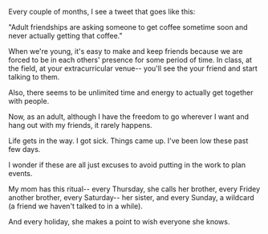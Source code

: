 Every couple of months, I see a tweet that goes like this:

"Adult friendships are asking someone to get coffee sometime soon and never actually getting that coffee."

When we're young, it's easy to make and keep friends because we are forced to be in each others' presence for some period of time. In class, at the field, at your extracurricular venue-- you'll see the your friend and start talking to them.

Also, there seems to be unlimited time and energy to actually get together with people. 

Now, as an adult, although I have the freedom to go wherever I want and hang out with my friends, it rarely happens.

Life gets in the way. I got sick. Things came up. I've been low these past few days.

I wonder if these are all just excuses to avoid putting in the work to plan events.

My mom has this ritual-- every Thursday, she calls her brother, every Fridey another brother, every Saturday-- her sister, and every Sunday, a wildcard (a friend we haven't talked to in a while).

And every holiday, she makes a point to wish everyone she knows.